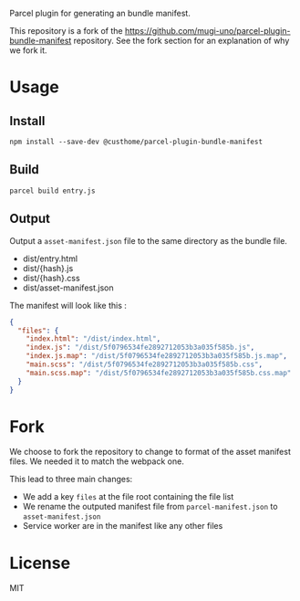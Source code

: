 Parcel plugin for generating an bundle manifest.

This repository is a fork of the https://github.com/mugi-uno/parcel-plugin-bundle-manifest repository. See the fork section for an explanation of why we fork it.

# Usage

## Install

```
npm install --save-dev @custhome/parcel-plugin-bundle-manifest
```

## Build

```
parcel build entry.js
```

## Output

Output a `asset-manifest.json` file to the same directory as the bundle file.

- dist/entry.html
- dist/{hash}.js
- dist/{hash}.css
- dist/asset-manifest.json

The manifest will look like this :

```json
{
  "files": {
    "index.html": "/dist/index.html",
    "index.js": "/dist/5f0796534fe2892712053b3a035f585b.js",
    "index.js.map": "/dist/5f0796534fe2892712053b3a035f585b.js.map",
    "main.scss": "/dist/5f0796534fe2892712053b3a035f585b.css",
    "main.scss.map": "/dist/5f0796534fe2892712053b3a035f585b.css.map"
  }
}
```

# Fork

We choose to fork the repository to change to format of the asset manifest files. We needed it to match the webpack one.

This lead to three main changes:

- We add a key `files` at the file root containing the file list
- We rename the outputed manifest file from `parcel-manifest.json` to `asset-manifest.json`
- Service worker are in the manifest like any other files

# License

MIT
